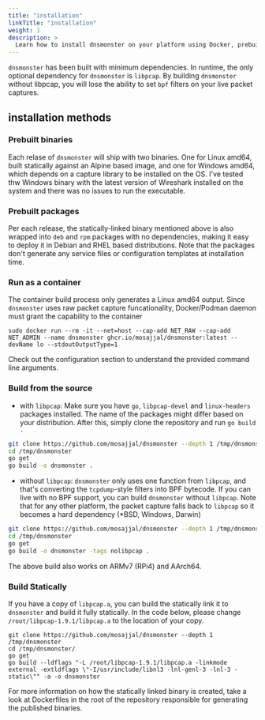 ```yaml
---
title: "installation"
linkTitle: "installation"
weight: 1
description: >
  Learn how to install dnsmonster on your platform using Docker, prebuilt binaries, or compiling it from the source on any platform Go supports
---
```


`dnsmonster` has been built with minimum dependencies. In runtime, the only optional dependency for `dnsmonster` is `libpcap`. By building `dnsmonster` without libpcap, you will lose the ability to set `bpf` filters on your live packet captures. 

## installation methods

### Prebuilt binaries

Each relase of `dnsmonster` will ship with two binaries. One for Linux amd64, built statically against an Alpine based image, and one for Windows amd64, which depends on a capture library to be installed on the OS. I've tested thw Windows binary with the latest version of Wireshark installed on the system and there was no issues to run the executable. 

### Prebuilt packages

Per each release, the statically-linked binary mentioned above is also wrapped into `deb` and `rpm` packages with no dependencies, making it easy to deploy it in Debian and RHEL based distributions. Note that the packages don't generate any service files or configuration templates at installation time. 

### Run as a container

The container build process only generates a Linux amd64 output. Since `dnsmonster` uses raw packet capture funcationality, Docker/Podman daemon must grant the capability to the container

```
sudo docker run --rm -it --net=host --cap-add NET_RAW --cap-add NET_ADMIN --name dnsmonster ghcr.io/mosajjal/dnsmonster:latest --devName lo --stdoutOutputType=1
```

Check out the configuration section to understand the provided command line arguments.

### Build from the source

- with `libpcap`:
  Make sure you have `go`, `libpcap-devel` and `linux-headers` packages installed. The name of the packages might differ based on your distribution. After this, simply clone the repository and run `go build .`

```sh
git clone https://github.com/mosajjal/dnsmonster --depth 1 /tmp/dnsmonster 
cd /tmp/dnsmonster
go get
go build -o dnsmonster .
```

- without `libpcap`:
`dnsmonster` only uses one function from `libpcap`, and that's converting the `tcpdump`-style filters into BPF bytecode. If you can live with no BPF support, you can build `dnsmonster` without `libpcap`. Note that for any other platform, the packet capture falls back to `libpcap` so it becomes a hard dependency (*BSD, Windows, Darwin)

```sh
git clone https://github.com/mosajjal/dnsmonster --depth 1 /tmp/dnsmonster 
cd /tmp/dnsmonster
go get
go build -o dnsmonster -tags nolibpcap .
```

The above build also works on ARMv7 (RPi4) and AArch64.

### Build Statically

If you have a copy of `libpcap.a`, you can build the statically link it to `dnsmonster` and build it fully statically. In the code below, please change `/root/libpcap-1.9.1/libpcap.a` to the location of your copy.

```
git clone https://github.com/mosajjal/dnsmonster --depth 1 /tmp/dnsmonster
cd /tmp/dnsmonster/
go get
go build --ldflags "-L /root/libpcap-1.9.1/libpcap.a -linkmode external -extldflags \"-I/usr/include/libnl3 -lnl-genl-3 -lnl-3 -static\"" -a -o dnsmonster
```

For more information on how the statically linked binary is created, take a look at Dockerfiles in the root of the repository responsible for generating the published binaries.

